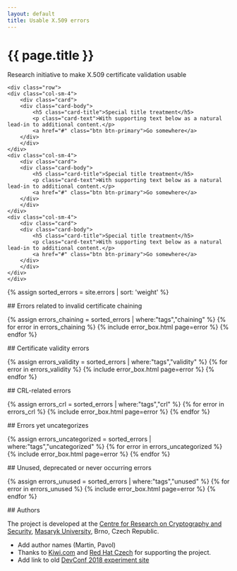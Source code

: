 ```yaml
---
layout: default
title: Usable X.509 errors
---
```


<div class="section"><div class="container">
    <h1>{{ page.title }}</h1>
    <div class="tagline">Research initiative to make X.509 certificate validation usable</div>

    <div class="row">
    <div class="col-sm-4">
        <div class="card">
        <div class="card-body">
            <h5 class="card-title">Special title treatment</h5>
            <p class="card-text">With supporting text below as a natural lead-in to additional content.</p>
            <a href="#" class="btn btn-primary">Go somewhere</a>
        </div>
        </div>
    </div>
    <div class="col-sm-4">
        <div class="card">
        <div class="card-body">
            <h5 class="card-title">Special title treatment</h5>
            <p class="card-text">With supporting text below as a natural lead-in to additional content.</p>
            <a href="#" class="btn btn-primary">Go somewhere</a>
        </div>
        </div>
    </div>
    <div class="col-sm-4">
        <div class="card">
        <div class="card-body">
            <h5 class="card-title">Special title treatment</h5>
            <p class="card-text">With supporting text below as a natural lead-in to additional content.</p>
            <a href="#" class="btn btn-primary">Go somewhere</a>
        </div>
        </div>
    </div>
    </div>
</div></div>

{% assign sorted_errors = site.errors | sort: 'weight' %}

<div class="section"><div class="container" markdown="1">
## Errors related to invalid certificate chaining

{% assign errors_chaining = sorted_errors | where:"tags","chaining" %}
{% for error in errors_chaining %}
{% include error_box.html page=error %}
{% endfor %}
</div></div>

<div class="section"><div class="container" markdown="1">
## Certificate validity errors

{% assign errors_validity = sorted_errors | where:"tags","validity" %}
{% for error in errors_validity %}
{% include error_box.html page=error %}
{% endfor %}
</div></div>

<div class="section"><div class="container" markdown="1">
## CRL-related errors

{% assign errors_crl = sorted_errors | where:"tags","crl" %}
{% for error in errors_crl %}
{% include error_box.html page=error %}
{% endfor %}
</div></div>

<div class="section"><div class="container" markdown="1">
## Errors yet uncategorizes

{% assign errors_uncategorized = sorted_errors | where:"tags","uncategorized" %}
{% for error in errors_uncategorized %}
{% include error_box.html page=error %}
{% endfor %}
</div></div>

<div class="section"><div class="container" markdown="1">
## Unused, deprecated or never occurring errors

{% assign errors_unused = sorted_errors | where:"tags","unused" %}
{% for error in errors_unused %}
{% include error_box.html page=error %}
{% endfor %}
</div></div>

<div class="section"><div class="container" markdown="1">
## Authors

The project is developed at the [Centre for Research on Cryptography and Security](https://www.fi.muni.cz/research/crocs/), [Masaryk University](http://www.muni.cz/), Brno, Czech Republic.

* Add author names (Martin, Pavol)
* Thanks to [Kiwi.com](https://www.kiwi.com) and [Red Hat Czech](https://research.redhat.com/) for supporting the project.
* Add link to old [DevConf 2018 experiment site](/devconf-2018-experiment)
</div></div>